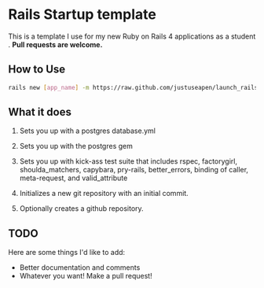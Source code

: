 # Rails Startup template

This is a template I use for my new Ruby on Rails 4 applications as a student . **Pull requests are welcome.**

## How to Use

```bash
rails new [app_name] -m https://raw.github.com/justuseapen/launch_rails_new/master/template.rb
```

## What it does

1. Sets you up with a postgres database.yml

2. Sets you up with the postgres gem

3. Sets you up with kick-ass test suite that includes rspec, factorygirl, shoulda_matchers, capybara, pry-rails, better_errors, binding of caller, meta-request, and valid_attribute

4. Initializes a new git repository with an initial commit.

5. Optionally creates a github repository.

## TODO

Here are some things I'd like to add:

- Better documentation and comments
- Whatever you want! Make a pull request!
